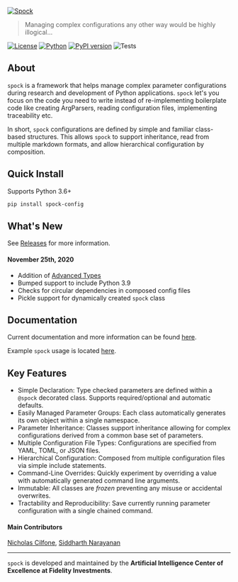 [![Spock](https://raw.githubusercontent.com/fidelity/spock/master/resources/images/logo.png)](https://fidelity.github.io/spock/)
> Managing complex configurations any other way would be highly illogical...

[![License](https://img.shields.io/badge/License-Apache%202.0-9cf)](https://opensource.org/licenses/Apache-2.0)
[![Python](https://img.shields.io/badge/python-3.6+-informational.svg)]()
[![PyPI version](https://badge.fury.io/py/spock-config.svg)](https://badge.fury.io/py/spock-config)
![Tests](https://github.com/fidelity/spock/workflows/pytest/badge.svg)

## About

`spock` is a framework that helps manage complex parameter configurations during research and development of Python 
applications. `spock` let's you focus on the code you need to write instead of re-implementing boilerplate code like 
creating ArgParsers, reading configuration files, implementing traceability etc.

In short, `spock` configurations are defined by simple and familiar class-based structures. This allows `spock` to 
support inheritance, read from multiple markdown formats, and allow hierarchical configuration by composition.

## Quick Install

Supports Python 3.6+

```bash
pip install spock-config
```

## What's New

See [Releases](https://github.com/fidelity/spock/releases) for more information.

#### November 25th, 2020

* Addition of [Advanced Types](advanced_features/Advanced-Types.md)
* Bumped support to include Python 3.9
* Checks for circular dependencies in composed config files
* Pickle support for dynamically created `spock` class

## Documentation

Current documentation and more information can be found [here](https://fidelity.github.io/spock/).

Example `spock` usage is located [here](https://github.com/fidelity/spock/blob/master/examples).

## Key Features

* Simple Declaration: Type checked parameters are defined within a `@spock` decorated class. Supports required/optional 
and automatic defaults.
* Easily Managed Parameter Groups: Each class automatically generates its own object within a single namespace.
* Parameter Inheritance: Classes support inheritance allowing for complex configurations derived from a common base 
set of parameters.
* Multiple Configuration File Types: Configurations are specified from YAML, TOML, or JSON files.
* Hierarchical Configuration: Composed from multiple configuration files via simple include statements.
* Command-Line Overrides: Quickly experiment by overriding a value with automatically generated command line arguments.
* Immutable: All classes are *frozen* preventing any misuse or accidental overwrites.
* Tractability and Reproducibility: Save currently running parameter configuration with a single chained command. 

#### Main Contributors

[Nicholas Cilfone](https://github.com/ncilfone), [Siddharth Narayanan](https://github.com/sidnarayanan)
___
`spock` is developed and maintained by the **Artificial Intelligence Center of Excellence at Fidelity Investments**.

